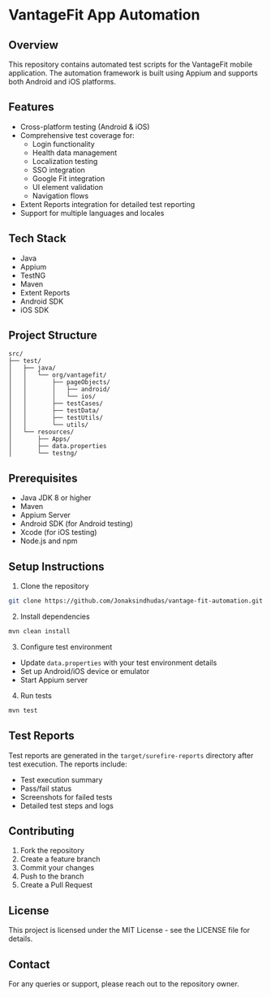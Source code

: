 # VantageFit App Automation

## Overview
This repository contains automated test scripts for the VantageFit mobile application. The automation framework is built using Appium and supports both Android and iOS platforms.

## Features
- Cross-platform testing (Android & iOS)
- Comprehensive test coverage for:
  - Login functionality
  - Health data management
  - Localization testing
  - SSO integration
  - Google Fit integration
  - UI element validation
  - Navigation flows
- Extent Reports integration for detailed test reporting
- Support for multiple languages and locales

## Tech Stack
- Java
- Appium
- TestNG
- Maven
- Extent Reports
- Android SDK
- iOS SDK

## Project Structure
```
src/
├── test/
│   ├── java/
│   │   └── org/vantagefit/
│   │       ├── pageObjects/
│   │       │   ├── android/
│   │       │   └── ios/
│   │       ├── testCases/
│   │       ├── testData/
│   │       ├── testUtils/
│   │       └── utils/
│   └── resources/
│       ├── Apps/
│       ├── data.properties
│       └── testng/
```

## Prerequisites
- Java JDK 8 or higher
- Maven
- Appium Server
- Android SDK (for Android testing)
- Xcode (for iOS testing)
- Node.js and npm

## Setup Instructions
1. Clone the repository
```bash
git clone https://github.com/Jonaksindhudas/vantage-fit-automation.git
```

2. Install dependencies
```bash
mvn clean install
```

3. Configure test environment
- Update `data.properties` with your test environment details
- Set up Android/iOS device or emulator
- Start Appium server

4. Run tests
```bash
mvn test
```

## Test Reports
Test reports are generated in the `target/surefire-reports` directory after test execution. The reports include:
- Test execution summary
- Pass/fail status
- Screenshots for failed tests
- Detailed test steps and logs

## Contributing
1. Fork the repository
2. Create a feature branch
3. Commit your changes
4. Push to the branch
5. Create a Pull Request

## License
This project is licensed under the MIT License - see the LICENSE file for details.

## Contact
For any queries or support, please reach out to the repository owner. 